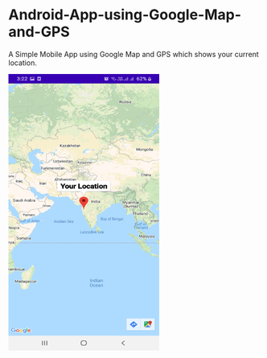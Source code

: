 # Android-App-using-Google-Map-and-GPS
A Simple Mobile App using Google Map and GPS which shows your current location.


<img src = "https://github.com/Zulfa210/Android-App-using-Google-Map-and-GPS/blob/main/Screenshot_20210111-152254_Android%20Assignment%204.jpg" height=550 width=300>
